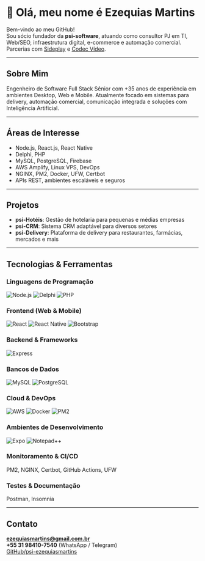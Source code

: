 # 👋 Olá, meu nome é Ezequias Martins

Bem-vindo ao meu GitHub!  
Sou sócio fundador da **psi-software**, atuando como consultor PJ em TI, Web/SEO, infraestrutura digital, e-commerce e automação comercial. Parcerias com [Sideplay](https://github.com/luizvaz) e [Codec Vídeo](https://github.com/AfonsoMotta).

---

## Sobre Mim

Engenheiro de Software Full Stack Sênior com +35 anos de experiência em ambientes Desktop, Web e Mobile. Atualmente focado em sistemas para delivery, automação comercial, comunicação integrada e soluções com Inteligência Artificial.

---

## Áreas de Interesse

- Node.js, React.js, React Native  
- Delphi, PHP  
- MySQL, PostgreSQL, Firebase  
- AWS Amplify, Linux VPS, DevOps  
- NGINX, PM2, Docker, UFW, Certbot  
- APIs REST, ambientes escaláveis e seguros

---

## Projetos

- **psi-Hotéis**: Gestão de hotelaria para pequenas e médias empresas  
- **psi-CRM**: Sistema CRM adaptável para diversos setores  
- **psi-Delivery**: Plataforma de delivery para restaurantes, farmácias, mercados e mais

---

## Tecnologias & Ferramentas

### Linguagens de Programação
![Node.js](https://img.shields.io/badge/Node.js-339933?logo=node.js&logoColor=white&style=for-the-badge)
![Delphi](https://img.shields.io/badge/Delphi-C73324?logo=delphi&logoColor=white&style=for-the-badge)
![PHP](https://img.shields.io/badge/PHP-777BB4?logo=php&logoColor=white&style=for-the-badge)

### Frontend (Web & Mobile)
![React](https://img.shields.io/badge/React-61DAFB?logo=react&logoColor=black&style=for-the-badge)
![React Native](https://img.shields.io/badge/React-61DAFB?logo=react&logoColor=black&style=for-the-badge)
![Bootstrap](https://img.shields.io/badge/Bootstrap-563D7C?logo=bootstrap&logoColor=white&style=for-the-badge)

### Backend & Frameworks
![Express](https://img.shields.io/badge/Express-000000?logo=express&logoColor=white&style=for-the-badge)

### Bancos de Dados
![MySQL](https://img.shields.io/badge/MySQL-4479A1?logo=mysql&logoColor=white&style=for-the-badge)
![PostgreSQL](https://img.shields.io/badge/PostgreSQL-336791?logo=postgresql&logoColor=white&style=for-the-badge)

### Cloud & DevOps
![AWS](https://img.shields.io/badge/AWS-232F3E?logo=amazon-aws&logoColor=white&style=for-the-badge)
![Docker](https://img.shields.io/badge/Docker-2496ED?logo=docker&logoColor=white&style=for-the-badge)
![PM2](https://img.shields.io/badge/PM2-000000?logo=pm2&logoColor=white&style=for-the-badge)

### Ambientes de Desenvolvimento
![Expo](https://img.shields.io/badge/Expo-000000?logo=expo&logoColor=white&style=for-the-badge)
![Notepad++](https://img.shields.io/badge/Notepad++-90E59A?logo=notepad%2B%2B&logoColor=black&style=for-the-badge)

### Monitoramento & CI/CD
PM2, NGINX, Certbot, GitHub Actions, UFW

### Testes & Documentação
Postman, Insomnia

---

## Contato

**ezequiasmartins@gmail.com.br**  
**+55 31 98410-7540** (WhatsApp / Telegram)  
[GitHub/psi-ezequiasmartins](https://github.com/psi-ezequiasmartins)
